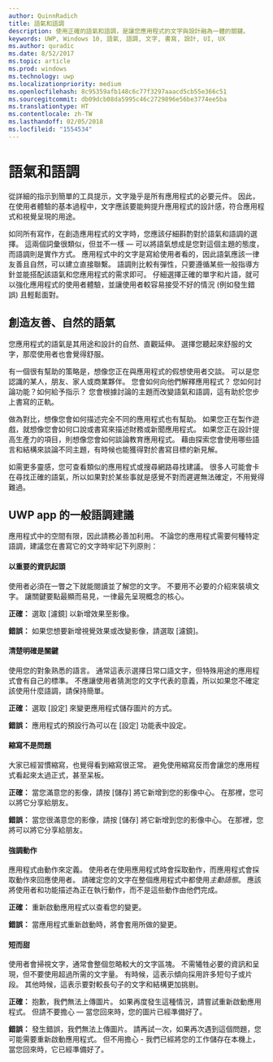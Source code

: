 ```yaml
---
author: QuinnRadich
title: 語氣和語調
description: 使用正確的語氣和語調，是讓您應用程式的文字與設計融為一體的關鍵。
keywords: UWP, Windows 10, 語氣, 語調, 文字, 書寫, 設計, UI, UX
ms.author: quradic
ms.date: 8/52/2017
ms.topic: article
ms.prod: windows
ms.technology: uwp
ms.localizationpriority: medium
ms.openlocfilehash: 8c95359afb148c6c77f3297aaacd5cb55e366c51
ms.sourcegitcommit: db09dcb08da5995c46c2729896e56be3774ee5ba
ms.translationtype: HT
ms.contentlocale: zh-TW
ms.lasthandoff: 02/05/2018
ms.locfileid: "1554534"
---
```

# <a name="voice-and-tone"></a>語氣和語調

從詳細的指示到簡單的工具提示，文字幾乎是所有應用程式的必要元件。 因此，在使用者體驗的基本過程中，文字應該要能夠提升應用程式的設計感，符合應用程式和視覺呈現的用途。

如同所有寫作，在創造應用程式的文字時，您應該仔細斟酌對於語氣和語調的選擇。 這兩個詞彙很類似，但並不一樣 — 可以將語氣想成是您對這個主題的態度，而語調則是實作方式。 應用程式中的文字是寫給使用者看的，因此語氣應該一律友善且自然，可以建立直接聯繫。 語調則比較有彈性，只要遵循某些一般指導方針並能搭配該語氣和您應用程式的需求即可。 仔細選擇正確的單字和片語，就可以強化應用程式的使用者體驗，並讓使用者較容易接受不好的情況 (例如發生錯誤) 且輕鬆面對。

## <a name="creating-a-friendly-natural-voice"></a>創造友善、自然的語氣

您應用程式的語氣是其用途和設計的自然、直觀延伸。 選擇您聽起來舒服的文字，那麼使用者也會覺得舒服。

有一個很有幫助的策略是，想像您正在與應用程式的假想使用者交談。 可以是您認識的某人，朋友、家人或商業夥伴。 您會如何向他們解釋應用程式？ 您如何討論功能？如何給予指示？ 您會根據討論的主題而改變語氣和語調，這有助於您步上書寫的正軌。

做為對比，想像您會如何描述完全不同的應用程式也有幫助。 如果您正在製作遊戲，就想像您會如何口說或書寫來描述財務或新聞應用程式。 如果您正在設計提高生產力的項目，則想像您會如何談論教育應用程式。 藉由探索您會使用哪些語言和結構來談論不同主題，有時候也能獲得對於書寫目標的新見解。

如需更多靈感，您可查看類似的應用程式或搜尋網路尋找建議。 很多人可能會卡在尋找正確的語氣，所以如果對於某些事就是感覺不對而遲遲無法確定，不用覺得難過。

## <a name="general-tone-advice-for-uwp-apps"></a>UWP app 的一般語調建議

應用程式中的空間有限，因此請務必善加利用。 不論您的應用程式需要何種特定語調，建議您在書寫它的文字時牢記下列原則：

#### <a name="lead-with-whats-important"></a>以重要的資訊起頭

使用者必須在一瞥之下就能閱讀並了解您的文字。 不要用不必要的介紹來裝填文字。 讓關鍵要點最顯而易見，一律最先呈現概念的核心。

**正確：** 選取 \[濾鏡\] 以新增效果至影像。

**錯誤：** 如果您想要新增視覺效果或改變影像，請選取 \[濾鏡\]。

#### <a name="clarity-is-key"></a>清楚明確是關鍵

使用您的對象熟悉的語言。 通常這表示選擇日常口語文字，但特殊用途的應用程式會有自己的標準。 不應讓使用者猜測您的文字代表的意義，所以如果您不確定該使用什麼語調，請保持簡單。

**正確：** 選取 \[設定\] 來變更應用程式儲存圖片的方式。

**錯誤：** 應用程式的預設行為可以在 \[設定\] 功能表中設定。

#### <a name="contractions-arent-a-problem"></a>縮寫不是問題

大家已經習慣縮寫，也覺得看到縮寫很正常。 避免使用縮寫反而會讓您的應用程式看起來太過正式，甚至呆板。

**正確：** 當您滿意您的影像，請按 \[儲存\] 將它新增到您的影像中心。 在那裡，您可以將它分享給朋友。

**錯誤：** 當您很滿意您的影像，請按 \[儲存\] 將它新增到您的影像中心。 在那裡，您將可以將它分享給朋友。

#### <a name="emphasize-action"></a>強調動作

應用程式由動作來定義。 使用者在使用應用程式時會採取動作，而應用程式會採取動作來回應使用者。 請確定您的文字在整個應用程式中都使用*主動語態*。 應該將使用者和功能描述為正在執行動作，而不是這些動作由他們完成。

**正確：** 重新啟動應用程式以查看您的變更。

**錯誤：** 當應用程式重新啟動時，將會套用所做的變更。

#### <a name="short-and-sweet"></a>短而甜

使用者會掃視文字，通常會整個忽略較大的文字區塊。 不需犧牲必要的資訊和呈現，但不要使用超過所需的文字量。 有時候，這表示傾向採用許多短句子或片段。 其他時候，這表示要對較長句子的文字和結構更加挑剔。

**正確：** 抱歉，我們無法上傳圖片。 如果再度發生這種情況，請嘗試重新啟動應用程式。 但請不要擔心 — 當您回來時，您的圖片已經準備好了。

**錯誤：** 發生錯誤，我們無法上傳圖片。 請再試一次，如果再次遇到這個問題，您可能需要重新啟動應用程式。 但不用擔心 - 我們已經將您的工作儲存在本機上，當您回來時，它已經準備好了。

